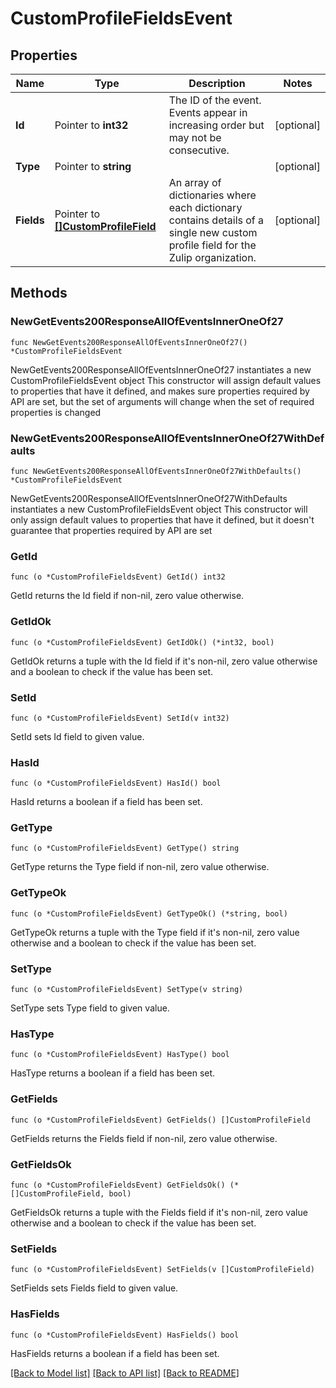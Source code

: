 # CustomProfileFieldsEvent

## Properties

Name | Type | Description | Notes
------------ | ------------- | ------------- | -------------
**Id** | Pointer to **int32** | The ID of the event. Events appear in increasing order but may not be consecutive.  | [optional] 
**Type** | Pointer to **string** |  | [optional] 
**Fields** | Pointer to [**[]CustomProfileField**](CustomProfileField.md) | An array of dictionaries where each dictionary contains details of a single new custom profile field for the Zulip organization.  | [optional] 

## Methods

### NewGetEvents200ResponseAllOfEventsInnerOneOf27

`func NewGetEvents200ResponseAllOfEventsInnerOneOf27() *CustomProfileFieldsEvent`

NewGetEvents200ResponseAllOfEventsInnerOneOf27 instantiates a new CustomProfileFieldsEvent object
This constructor will assign default values to properties that have it defined,
and makes sure properties required by API are set, but the set of arguments
will change when the set of required properties is changed

### NewGetEvents200ResponseAllOfEventsInnerOneOf27WithDefaults

`func NewGetEvents200ResponseAllOfEventsInnerOneOf27WithDefaults() *CustomProfileFieldsEvent`

NewGetEvents200ResponseAllOfEventsInnerOneOf27WithDefaults instantiates a new CustomProfileFieldsEvent object
This constructor will only assign default values to properties that have it defined,
but it doesn't guarantee that properties required by API are set

### GetId

`func (o *CustomProfileFieldsEvent) GetId() int32`

GetId returns the Id field if non-nil, zero value otherwise.

### GetIdOk

`func (o *CustomProfileFieldsEvent) GetIdOk() (*int32, bool)`

GetIdOk returns a tuple with the Id field if it's non-nil, zero value otherwise
and a boolean to check if the value has been set.

### SetId

`func (o *CustomProfileFieldsEvent) SetId(v int32)`

SetId sets Id field to given value.

### HasId

`func (o *CustomProfileFieldsEvent) HasId() bool`

HasId returns a boolean if a field has been set.

### GetType

`func (o *CustomProfileFieldsEvent) GetType() string`

GetType returns the Type field if non-nil, zero value otherwise.

### GetTypeOk

`func (o *CustomProfileFieldsEvent) GetTypeOk() (*string, bool)`

GetTypeOk returns a tuple with the Type field if it's non-nil, zero value otherwise
and a boolean to check if the value has been set.

### SetType

`func (o *CustomProfileFieldsEvent) SetType(v string)`

SetType sets Type field to given value.

### HasType

`func (o *CustomProfileFieldsEvent) HasType() bool`

HasType returns a boolean if a field has been set.

### GetFields

`func (o *CustomProfileFieldsEvent) GetFields() []CustomProfileField`

GetFields returns the Fields field if non-nil, zero value otherwise.

### GetFieldsOk

`func (o *CustomProfileFieldsEvent) GetFieldsOk() (*[]CustomProfileField, bool)`

GetFieldsOk returns a tuple with the Fields field if it's non-nil, zero value otherwise
and a boolean to check if the value has been set.

### SetFields

`func (o *CustomProfileFieldsEvent) SetFields(v []CustomProfileField)`

SetFields sets Fields field to given value.

### HasFields

`func (o *CustomProfileFieldsEvent) HasFields() bool`

HasFields returns a boolean if a field has been set.


[[Back to Model list]](../README.md#documentation-for-models) [[Back to API list]](../README.md#documentation-for-api-endpoints) [[Back to README]](../README.md)


